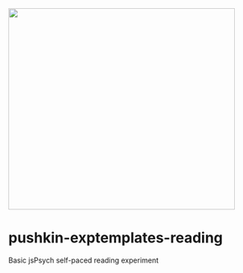 <img src="/web page/src/assets/pushkin_bw_w_text.png" height="400" width="450">

# pushkin-exptemplates-reading
Basic jsPsych self-paced reading experiment
